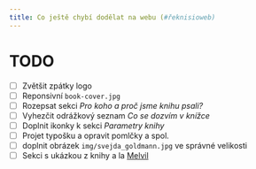 ```yaml
---
title: Co ještě chybí dodělat na webu (#řeknisioweb)
---
```


# TODO 

* [ ] Zvětšit zpátky logo
* [ ] Reponsivní ```book-cover.jpg```
* [ ] Rozepsat sekci *Pro koho a proč jsme knihu psali?*
* [ ] Vyhezčit odrážkový seznam *Co se dozvím v knížce*
* [ ] Doplnit ikonky k sekci *Parametry knihy*
* [ ] Projet typošku a opravit pomlčky a spol.
* [ ] doplnit obrázek ```img/svejda_goldmann.jpg``` ve správné velikosti
* [ ] Sekci s ukázkou z knihy a la [Melvil][melvil]

[melvil]: https://www.melvil.cz/kniha-jak-na-site/#:~:text=t%C3%ADm%20v%C5%A1%C3%ADm%20pomohou%3F-,PROLISTUJTE%20SI,-St%C3%A1hnout "Prolistujte si"

<style>
    .task-list-item {list-style-type: none;}
    .task-list-item-checkbox {margin-inline-end: 1ex;}
</style>